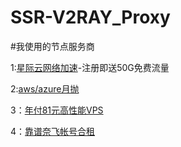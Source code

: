 # SSR-V2RAY_Proxy
#我使用的节点服务商

1:[星际云网络加速](https://www.xjycloud.xyz)-注册即送50G免费流量

2:[aws/azure月抛](https://aws1688.com) 

3：[年付81元高性能VPS](https://my.racknerd.com/aff.php?aff=1313&amp;pid=316
)

4：[靠谱奈飞帐号合租](https://naifei.pro/m/?rid=23xrl)
